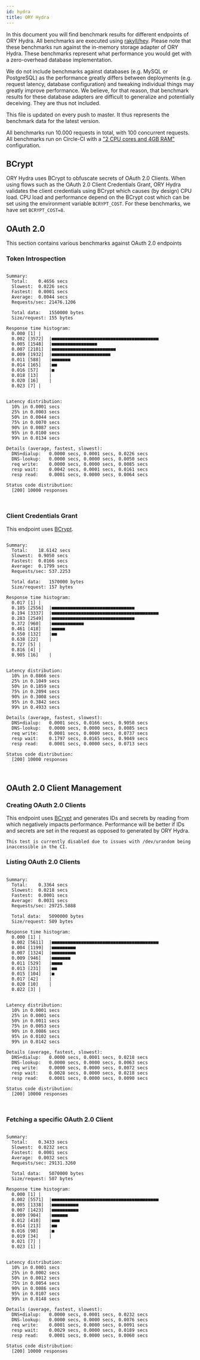 ```yaml
---
id: hydra
title: ORY Hydra
---
```


In this document you will find benchmark results for different endpoints of ORY Hydra. All benchmarks are executed
using [rakyll/hey](https://github.com/rakyll/hey). Please note that these benchmarks run against the in-memory storage
adapter of ORY Hydra. These benchmarks represent what performance you would get with a zero-overhead database implementation.

We do not include benchmarks against databases (e.g. MySQL or PostgreSQL) as the performance greatly differs between
deployments (e.g. request latency, database configuration) and tweaking individual things may greatly improve performance.
We believe, for that reason, that benchmark results for these database adapters are difficult to generalize and potentially
deceiving. They are thus not included.

This file is updated on every push to master. It thus represents the benchmark data for the latest version.

All benchmarks run 10.000 requests in total, with 100 concurrent requests. All benchmarks run on Circle-CI with a
["2 CPU cores and 4GB RAM"](https://support.circleci.com/hc/en-us/articles/360000489307-Why-do-my-tests-take-longer-to-run-on-CircleCI-than-locally-)
configuration.

## BCrypt

ORY Hydra uses BCrypt to obfuscate secrets of OAuth 2.0 Clients. When using flows such as the OAuth 2.0 Client Credentials
Grant, ORY Hydra validates the client credentials using BCrypt which causes (by design) CPU load. CPU load and performance
depend on the BCrypt cost which can be set using the environment variable `BCRYPT_COST`. For these benchmarks,
we have set `BCRYPT_COST=8`.

## OAuth 2.0

This section contains various benchmarks against OAuth 2.0 endpoints

### Token Introspection

```

Summary:
  Total:	0.4656 secs
  Slowest:	0.0226 secs
  Fastest:	0.0001 secs
  Average:	0.0044 secs
  Requests/sec:	21476.1206
  
  Total data:	1550000 bytes
  Size/request:	155 bytes

Response time histogram:
  0.000 [1]	|
  0.002 [3572]	|■■■■■■■■■■■■■■■■■■■■■■■■■■■■■■■■■■■■■■■■
  0.005 [1548]	|■■■■■■■■■■■■■■■■■
  0.007 [2101]	|■■■■■■■■■■■■■■■■■■■■■■■■
  0.009 [1932]	|■■■■■■■■■■■■■■■■■■■■■■
  0.011 [588]	|■■■■■■■
  0.014 [165]	|■■
  0.016 [57]	|■
  0.018 [13]	|
  0.020 [16]	|
  0.023 [7]	|


Latency distribution:
  10% in 0.0001 secs
  25% in 0.0003 secs
  50% in 0.0044 secs
  75% in 0.0070 secs
  90% in 0.0087 secs
  95% in 0.0100 secs
  99% in 0.0134 secs

Details (average, fastest, slowest):
  DNS+dialup:	0.0000 secs, 0.0001 secs, 0.0226 secs
  DNS-lookup:	0.0000 secs, 0.0000 secs, 0.0050 secs
  req write:	0.0000 secs, 0.0000 secs, 0.0085 secs
  resp wait:	0.0042 secs, 0.0001 secs, 0.0161 secs
  resp read:	0.0001 secs, 0.0000 secs, 0.0064 secs

Status code distribution:
  [200]	10000 responses



```

### Client Credentials Grant

This endpoint uses [BCrypt](#bcrypt).

```

Summary:
  Total:	18.6142 secs
  Slowest:	0.9050 secs
  Fastest:	0.0166 secs
  Average:	0.1799 secs
  Requests/sec:	537.2253
  
  Total data:	1570000 bytes
  Size/request:	157 bytes

Response time histogram:
  0.017 [1]	|
  0.105 [2556]	|■■■■■■■■■■■■■■■■■■■■■■■■■■■■■■■
  0.194 [3337]	|■■■■■■■■■■■■■■■■■■■■■■■■■■■■■■■■■■■■■■■■
  0.283 [2549]	|■■■■■■■■■■■■■■■■■■■■■■■■■■■■■■■
  0.372 [960]	|■■■■■■■■■■■■
  0.461 [418]	|■■■■■
  0.550 [132]	|■■
  0.638 [22]	|
  0.727 [5]	|
  0.816 [4]	|
  0.905 [16]	|


Latency distribution:
  10% in 0.0866 secs
  25% in 0.1049 secs
  50% in 0.1859 secs
  75% in 0.2094 secs
  90% in 0.3008 secs
  95% in 0.3842 secs
  99% in 0.4933 secs

Details (average, fastest, slowest):
  DNS+dialup:	0.0001 secs, 0.0166 secs, 0.9050 secs
  DNS-lookup:	0.0000 secs, 0.0000 secs, 0.0085 secs
  req write:	0.0001 secs, 0.0000 secs, 0.0737 secs
  resp wait:	0.1797 secs, 0.0165 secs, 0.9049 secs
  resp read:	0.0001 secs, 0.0000 secs, 0.0713 secs

Status code distribution:
  [200]	10000 responses



```

## OAuth 2.0 Client Management

### Creating OAuth 2.0 Clients

This endpoint uses [BCrypt](#bcrypt) and generates IDs and secrets by reading from  which negatively impacts
performance. Performance will be better if IDs and secrets are set in the request as opposed to generated by ORY Hydra.

```
This test is currently disabled due to issues with /dev/urandom being inaccessible in the CI.
```

### Listing OAuth 2.0 Clients

```

Summary:
  Total:	0.3364 secs
  Slowest:	0.0218 secs
  Fastest:	0.0001 secs
  Average:	0.0031 secs
  Requests/sec:	29725.5888
  
  Total data:	5090000 bytes
  Size/request:	509 bytes

Response time histogram:
  0.000 [1]	|
  0.002 [5611]	|■■■■■■■■■■■■■■■■■■■■■■■■■■■■■■■■■■■■■■■■
  0.004 [1199]	|■■■■■■■■■
  0.007 [1324]	|■■■■■■■■■
  0.009 [946]	|■■■■■■■
  0.011 [529]	|■■■■
  0.013 [231]	|■■
  0.015 [104]	|■
  0.017 [42]	|
  0.020 [10]	|
  0.022 [3]	|


Latency distribution:
  10% in 0.0001 secs
  25% in 0.0001 secs
  50% in 0.0011 secs
  75% in 0.0053 secs
  90% in 0.0086 secs
  95% in 0.0102 secs
  99% in 0.0142 secs

Details (average, fastest, slowest):
  DNS+dialup:	0.0000 secs, 0.0001 secs, 0.0218 secs
  DNS-lookup:	0.0000 secs, 0.0000 secs, 0.0063 secs
  req write:	0.0000 secs, 0.0000 secs, 0.0072 secs
  resp wait:	0.0028 secs, 0.0000 secs, 0.0218 secs
  resp read:	0.0001 secs, 0.0000 secs, 0.0090 secs

Status code distribution:
  [200]	10000 responses



```

### Fetching a specific OAuth 2.0 Client

```

Summary:
  Total:	0.3433 secs
  Slowest:	0.0232 secs
  Fastest:	0.0001 secs
  Average:	0.0032 secs
  Requests/sec:	29131.3260
  
  Total data:	5070000 bytes
  Size/request:	507 bytes

Response time histogram:
  0.000 [1]	|
  0.002 [5571]	|■■■■■■■■■■■■■■■■■■■■■■■■■■■■■■■■■■■■■■■■
  0.005 [1338]	|■■■■■■■■■■
  0.007 [1423]	|■■■■■■■■■■
  0.009 [904]	|■■■■■■
  0.012 [410]	|■■■
  0.014 [213]	|■■
  0.016 [98]	|■
  0.019 [34]	|
  0.021 [7]	|
  0.023 [1]	|


Latency distribution:
  10% in 0.0001 secs
  25% in 0.0002 secs
  50% in 0.0012 secs
  75% in 0.0054 secs
  90% in 0.0086 secs
  95% in 0.0107 secs
  99% in 0.0148 secs

Details (average, fastest, slowest):
  DNS+dialup:	0.0000 secs, 0.0001 secs, 0.0232 secs
  DNS-lookup:	0.0000 secs, 0.0000 secs, 0.0076 secs
  req write:	0.0001 secs, 0.0000 secs, 0.0091 secs
  resp wait:	0.0029 secs, 0.0000 secs, 0.0189 secs
  resp read:	0.0001 secs, 0.0000 secs, 0.0060 secs

Status code distribution:
  [200]	10000 responses



```
